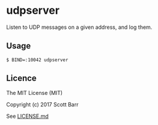 # udpserver

Listen to UDP messages on a given address, and log them.

## Usage

    $ BIND=:10042 udpserver

## Licence

The MIT License (MIT)

Copyright (c) 2017 Scott Barr

See [LICENSE.md](LICENSE.md)
